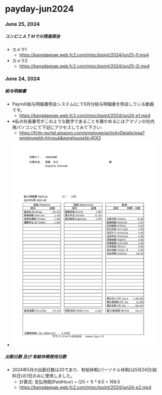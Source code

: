 # payday-jun2024

### June 25, 2024 

##### コンビニＡＴＭでの残高照会 
- カメラ1
  - https://kangdaegae.web.fc2.com/misc/ipoint/2024/jun25-l1.mp4
- カメラ2
  - https://kangdaegae.web.fc2.com/misc/ipoint/2024/jun25-l2.mp4

### June 24, 2024 

##### 給与明細書 
- Payroll(給与明細書照会システム)にて6月分給与明細書を照会している動画です。
  - https://kangdaegae.web.fc2.com/misc/ipoint/2024/jun24-p1.mp4
- ※私の社員番号がこのような数字であることを確かめるにはアマゾンの社内用パソコンにて下記にアクセスしてみて下さい: 
  - https://fclm-portal.amazon.com/employee/activityDetails/ppa?employeeId=hirosuk&warehouseId=KIX3
- ![jun2024](jun2024.jpg)

##### 出勤日数 及び 有給休暇使用日数 
- 2024年5月の出勤日数は20であり、有給休暇(パーソナル休暇)は5月24日(給料日)の1日のみに使用しました。
  - 計算式: 支払時間(PaidHour) = (20 + 1) * 8.0 = 168.0
  - https://kangdaegae.web.fc2.com/misc/ipoint/2024/jun24-p2.mp4
